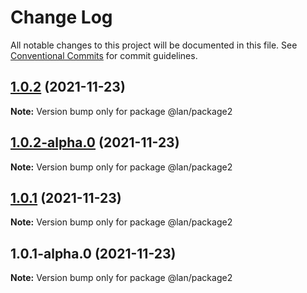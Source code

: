 # Change Log

All notable changes to this project will be documented in this file.
See [Conventional Commits](https://conventionalcommits.org) for commit guidelines.

## [1.0.2](https://github.com/lanzhaoTW/lerna-spike/compare/@lan/package2@1.0.2-alpha.0...@lan/package2@1.0.2) (2021-11-23)

**Note:** Version bump only for package @lan/package2





## [1.0.2-alpha.0](https://github.com/lanzhaoTW/lerna-spike/compare/@lan/package2@1.0.1...@lan/package2@1.0.2-alpha.0) (2021-11-23)

**Note:** Version bump only for package @lan/package2





## [1.0.1](https://github.com/lanzhaoTW/lerna-spike/compare/@lan/package2@1.0.1-alpha.0...@lan/package2@1.0.1) (2021-11-23)

**Note:** Version bump only for package @lan/package2





## 1.0.1-alpha.0 (2021-11-23)

**Note:** Version bump only for package @lan/package2
